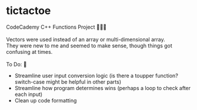 # tictactoe
CodeCademy C++ Functions Project 👨🏼‍💻   
<br/>
Vectors were used instead of an array or multi-dimensional array.  
They were new to me and seemed to make sense, though things got confusing at times.  
<br/>
To Do: 📃  
* Streamline user input conversion logic (is there a toupper function? switch-case might be helpful in other parts)  
* Streamline how program determines wins (perhaps a loop to check after each input)
* Clean up code formatting
